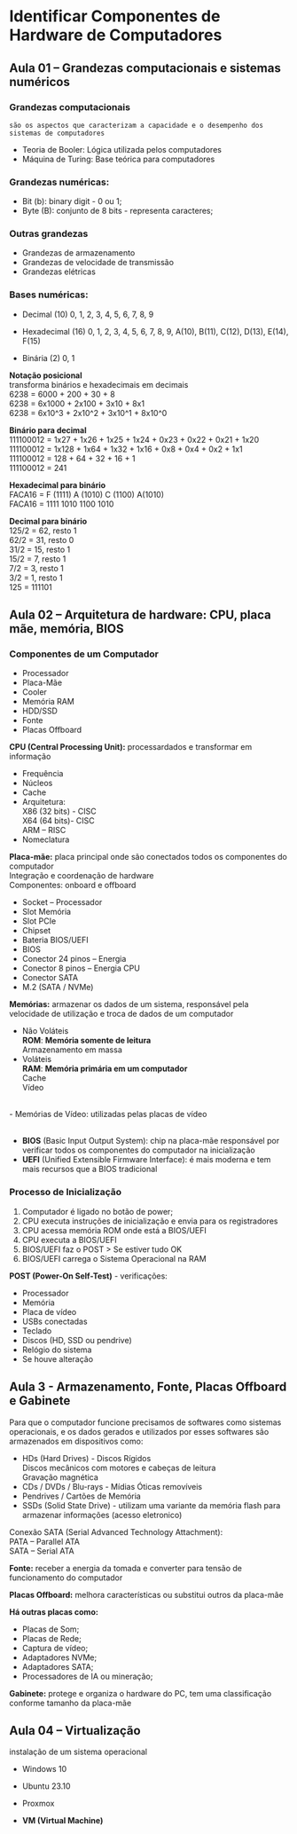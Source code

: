 # Identificar Componentes de Hardware de Computadores

## Aula 01 – Grandezas computacionais e sistemas numéricos

### Grandezas computacionais
    são os aspectos que caracterizam a capacidade e o desempenho dos sistemas de computadores

- Teoria de Booler: Lógica utilizada pelos computadores
- Máquina de Turing: Base teórica para computadores

### Grandezas numéricas:    
- Bit (b): binary digit - 0 ou 1;
- Byte (B): conjunto de 8 bits - representa caracteres;

### Outras grandezas
- Grandezas de armazenamento
- Grandezas de velocidade de transmissão
- Grandezas elétricas

### Bases numéricas:
- Decimal (10)
0, 1, 2, 3, 4, 5, 6, 7, 8, 9

- Hexadecimal (16)
0, 1, 2, 3, 4, 5, 6, 7, 8, 9, A(10), B(11), C(12), D(13), E(14), F(15)

- Binária (2)
0, 1

**Notação posicional**<br>
    transforma binários e hexadecimais em decimais<br>
6238 = 6000 + 200 + 30 + 8<br>
6238 = 6x1000 + 2x100 + 3x10 + 8x1<br>
6238 = 6x10^3 + 2x10^2 + 3x10^1 + 8x10^0<br>

**Binário para decimal**<br>
111100012 = 1x27 + 1x26 + 1x25 + 1x24 + 0x23 + 0x22 + 0x21 + 1x20<br>
111100012 = 1x128 + 1x64 + 1x32 + 1x16 + 0x8 + 0x4 + 0x2 + 1x1<br>
111100012 = 128 + 64 + 32 + 16 + 1<br>
111100012 = 241<br>

**Hexadecimal para binário**<br>
FACA16 = F (1111) A (1010) C (1100) A(1010)<br>
FACA16 = 1111 1010 1100 1010<br>

**Decimal para binário**<br>
125/2 = 62, resto 1<br>
62/2 = 31, resto 0<br>
31/2 = 15, resto 1<br>
15/2 = 7, resto 1<br>
7/2 = 3, resto 1<br>
3/2 = 1, resto 1<br>
125 = 111101<br>

## Aula 02 – Arquitetura de hardware: CPU, placa mãe, memória, BIOS

### Componentes de um Computador
- Processador
- Placa-Mãe
- Cooler
- Memória RAM
- HDD/SSD
- Fonte
- Placas Offboard

**CPU (Central Processing Unit):** processardados e transformar em informação<br>
- Frequência
- Núcleos
- Cache
- Arquitetura:<br>
X86 (32 bits) - CISC<br>
X64 (64 bits)- CISC<br>
ARM – RISC<br>
- Nomeclatura

**Placa-mãe:** placa principal onde são conectados todos os componentes do computador<br>
Integração e coordenação de hardware<br>
Componentes: onboard e offboard<br>
- Socket – Processador
- Slot Memória
- Slot PCIe
- Chipset
- Bateria BIOS/UEFI
- BIOS
- Conector 24 pinos – Energia
- Conector 8 pinos – Energia CPU
- Conector SATA
- M.2 (SATA / NVMe)

**Memórias:** armazenar os dados de um sistema, responsável pela velocidade de utilização e troca de dados de um computador<br>
- Não Voláteis<br>
**ROM**: **Memória somente de leitura**<br>
Armazenamento em massa<br>
- Voláteis<br>
**RAM**: **Memória primária em um computador**<br>
Cache<br>
Vídeo<br>
<br>
- Memórias de Vídeo: utilizadas pelas placas de vídeo
<br>
<br>

- **BIOS** (Basic Input Output System): chip na placa-mãe responsável por verificar todos os componentes do computador na inicialização
- **UEFI** (Unified Extensible Firmware Interface): é mais moderna e tem mais recursos que a BIOS tradicional

### Processo de Inicialização

1. Computador é ligado no botão de power;
2. CPU executa instruções de inicialização e envia para os
registradores
3. CPU acessa memória ROM onde está a BIOS/UEFI
4. CPU executa a BIOS/UEFI
5. BIOS/UEFI faz o POST > Se estiver tudo OK
6. BIOS/UEFI carrega o Sistema Operacional na RAM

**POST (Power-On Self-Test)** - verificações:
- Processador
- Memória
- Placa de vídeo
- USBs conectadas
- Teclado
- Discos (HD, SSD ou pendrive)
- Relógio do sistema
- Se houve alteração

## Aula 3 - Armazenamento, Fonte, Placas Offboard e Gabinete

Para que o computador funcione precisamos de softwares como sistemas operacionais, e os dados gerados e utilizados por esses softwares são armazenados em dispositivos como:
- HDs (Hard Drives) - Discos Rígidos<br>
Discos mecânicos com motores e cabeças de leitura<br>
Gravação magnética<br>
- CDs / DVDs / Blu-rays - Mídias Óticas removíveis
- Pendrives / Cartões de Memória
- SSDs (Solid State Drive) - utilizam uma variante da memória flash para armazenar informações (acesso eletronico)

Conexão SATA (Serial Advanced Technology Attachment):<br>
PATA – Parallel ATA<br>
SATA – Serial ATA<br>

**Fonte:** receber a energia da tomada e converter para tensão de funcionamento do computador

**Placas Offboard:** melhora características ou substitui outros da placa-mãe

**Há outras placas como:**
- Placas de Som;
- Placas de Rede;
- Captura de vídeo;
- Adaptadores NVMe;
- Adaptadores SATA;
- Processadores de IA ou mineração;

**Gabinete:** protege e organiza o hardware do PC, tem uma classificação conforme tamanho da placa-mãe

## Aula 04 – Virtualização
instalação de um sistema operacional

- Windows 10
- Ubuntu 23.10
- Proxmox

- **VM (Virtual Machine)**

